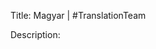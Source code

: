 Title: Magyar | #TranslationTeam

Description:

<!--- https://www.youtube.com/playlist?list=PL1yhyLyBfE6Tiy0D7GGzQR6tuYveCMooY -->
